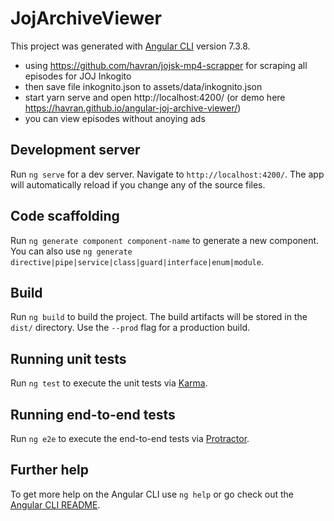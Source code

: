 # JojArchiveViewer

This project was generated with [Angular CLI](https://github.com/angular/angular-cli) version 7.3.8.

- using https://github.com/havran/jojsk-mp4-scrapper for scraping all episodes for JOJ Inkogito
- then save file inkognito.json to assets/data/inkognito.json
- start yarn serve and open http://localhost:4200/ (or demo here https://havran.github.io/angular-joj-archive-viewer/)
- you can view episodes without anoying ads

## Development server

Run `ng serve` for a dev server. Navigate to `http://localhost:4200/`. The app will automatically reload if you change any of the source files.

## Code scaffolding

Run `ng generate component component-name` to generate a new component. You can also use `ng generate directive|pipe|service|class|guard|interface|enum|module`.

## Build

Run `ng build` to build the project. The build artifacts will be stored in the `dist/` directory. Use the `--prod` flag for a production build.

## Running unit tests

Run `ng test` to execute the unit tests via [Karma](https://karma-runner.github.io).

## Running end-to-end tests

Run `ng e2e` to execute the end-to-end tests via [Protractor](http://www.protractortest.org/).

## Further help

To get more help on the Angular CLI use `ng help` or go check out the [Angular CLI README](https://github.com/angular/angular-cli/blob/master/README.md).

